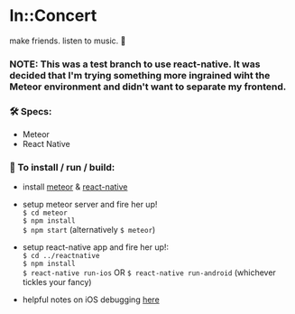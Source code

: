# In::Concert
make friends. listen to music. 👯   

### NOTE: This was a test branch to use react-native. It was decided that I'm trying something more ingrained wiht the Meteor environment and didn't want to separate my frontend. ###

### 🛠 Specs:
  * Meteor
  * React Native    

### 📲 To install / run / build:
  * install [meteor](https://www.meteor.com/install) & [react-native](https://facebook.github.io/react-native/releases/0.33/docs/getting-started.html)    

  * setup meteor server and fire her up!  
  `$ cd meteor`   
  `$ npm install`  
  `$ npm start` (alternatively `$ meteor`)      

  * setup react-native app and fire her up!:  
  `$ cd ../reactnative`   
  `$ npm install`  
  `$ react-native run-ios` OR `$ react-native run-android` (whichever tickles your fancy)   
  * helpful notes on iOS debugging [here](https://facebook.github.io/react-native/docs/debugging.html)
